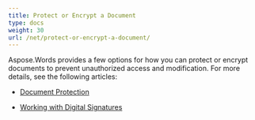 ```yaml
---
title: Protect or Encrypt a Document
type: docs
weight: 30
url: /net/protect-or-encrypt-a-document/
---
```


Aspose.Words provides a few options for how you can protect or encrypt documents to prevent unauthorized access and modification. For more details, see the following articles:

* [Document Protection](https://docs.aspose.com/words/net/document-protection/)

* [Working with Digital Signatures](https://docs.aspose.com/words/net/working-with-digital-signatures/)

